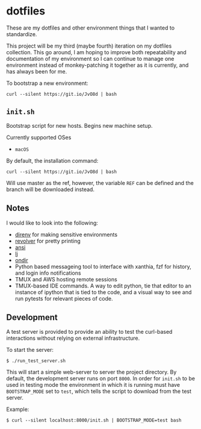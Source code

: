 # dotfiles

These are my dotfiles and other environment things that I wanted to standardize.

This project will be my third (maybe fourth) iteration on my dotfiles collection. This go around, I am hoping to improve
both repeatability and documentation of my environment so I can continue to manage one environment instead of
monkey-patching it together as it is currently, and has always been for me.


To bootstrap a new environment:
    
    curl --silent https://git.io/JvO8d | bash

## `init.sh`

Bootstrap script for new hosts. Begins new machine setup.

Currently supported OSes

- `macOS`

By default, the installation command:

    curl --silent https://git.io/JvO8d | bash

Will use master as the ref, however, the variable `REF` can be defined and the branch will be downloaded instead.

## Notes

I would like to look into the following:

- [direnv](https://direnv.net/) for making sensitive environments
- [revolver](https://github.com/molovo/revolver) for pretty printing
- [ansi](https://github.com/fidian/ansi)
- [lj](https://github.com/molovo/lumberjack)
- [ondir](https://github.com/alecthomas/ondir)
- Python based messageing tool to interface with xanthia, fzf for history, and login info notifications
- TMUX and AWS hosting remote sessions
- TMUX-based IDE commands. A way to edit python, tie that editor to an instance of ipython that is tied to the code,
  and a visual way to see and run pytests for relevant pieces of code.

## Development

A test server is provided to provide an ability to test the curl-based interactions without relying on external
infrastructure.

To start the server:

    $ ./run_test_server.sh

This will start a simple web-server to server the project directory. By default, the development server runs on port
`8000`. In order for `init.sh` to be used in testing mode the environment in which it is running must have
`BOOTSTRAP_MODE` set to `test`, which tells the script to download from the test server.

Example:

    $ curl --silent localhost:8000/init.sh | BOOTSTRAP_MODE=test bash
